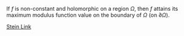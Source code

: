 If $f$ is non-constant and holomorphic on a region $\Omega$, then $f$ attains its maximum modulus function value on the boundary of $\Omega$ (on $\partial \Omega$).

[Stein Link](https://www.fing.edu.uy/~cerminar/Complex_Analysis.pdf#page=111)
